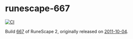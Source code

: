 # runescape-667

[![CI](https://github.com/StrongHold/runescape-667/actions/workflows/ci.yaml/badge.svg)](https://github.com/StrongHold/runescape-667/actions/workflows/ci.yaml)

Build [667](https://runescape.wiki/w/Build_number) of RuneScape 2, originally
released on [2011-10-04](https://runescape.wiki/w/Update:Chat_Changes_%26_Camera_Controls).

